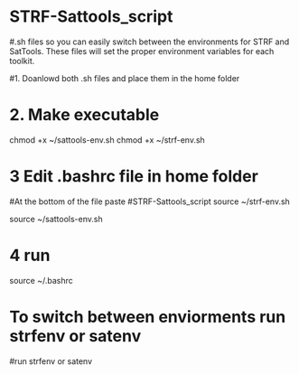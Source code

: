 # STRF-Sattools_script
#.sh files so you can easily switch between the environments for STRF and SatTools. These files will set the proper environment variables for each toolkit.

#1. Doanlowd both .sh files and place them in the home folder

# 2. Make executable
chmod +x ~/sattools-env.sh
chmod +x ~/strf-env.sh

# 3 Edit .bashrc file in home folder 

#At the bottom of the file paste 
  #STRF-Sattools_script
  source ~/strf-env.sh
  
  source ~/sattools-env.sh

# 4 run 
 source ~/.bashrc


# To switch between enviorments run strfenv or satenv
#run strfenv or satenv
